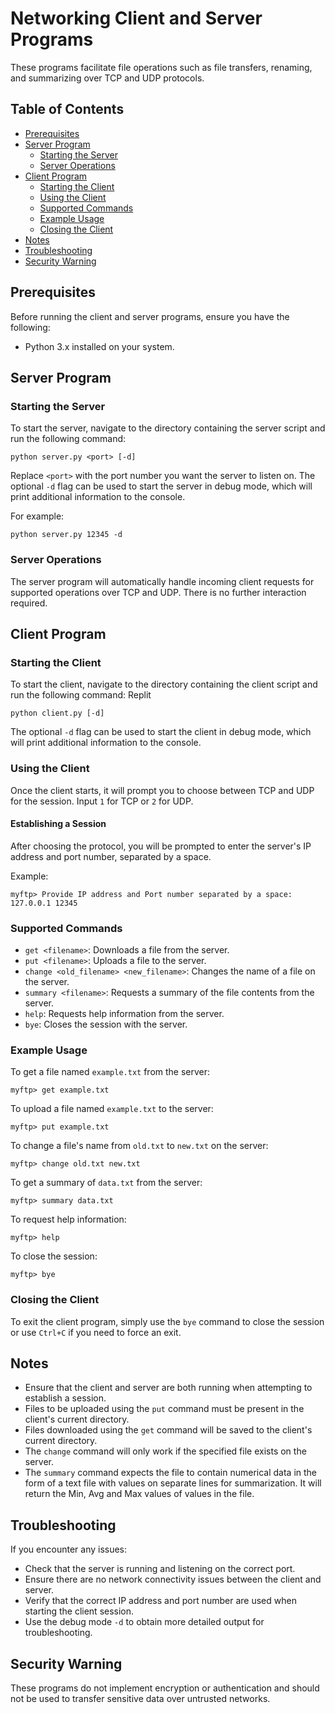 # Networking Client and Server Programs

These programs facilitate file operations such as file transfers, renaming, and summarizing over TCP and UDP protocols.

## Table of Contents

- [Prerequisites](#prerequisites)
- [Server Program](#server-program)
  - [Starting the Server](#starting-the-server)
  - [Server Operations](#server-operations)
- [Client Program](#client-program)
  - [Starting the Client](#starting-the-client)
  - [Using the Client](#using-the-client)
  - [Supported Commands](#supported-commands)
  - [Example Usage](#example-usage)
  - [Closing the Client](#closing-the-client)
- [Notes](#notes)
- [Troubleshooting](#troubleshooting)
- [Security Warning](#security-warning)

## Prerequisites

Before running the client and server programs, ensure you have the following:
- Python 3.x installed on your system.

## Server Program

### Starting the Server

To start the server, navigate to the directory containing the server script and run the following command:
```
python server.py <port> [-d]
```
Replace `<port>` with the port number you want the server to listen on. The optional `-d` flag can be used to start the server in debug mode, which will print additional information to the console.

For example:
```
python server.py 12345 -d
```
### Server Operations

The server program will automatically handle incoming client requests for supported operations over TCP and UDP. There is no further interaction required.

## Client Program

### Starting the Client

To start the client, navigate to the directory containing the client script and run the following command:
Replit
```
python client.py [-d]
```
The optional `-d` flag can be used to start the client in debug mode, which will print additional information to the console.

### Using the Client

Once the client starts, it will prompt you to choose between TCP and UDP for the session. Input `1` for TCP or `2` for UDP.

#### Establishing a Session

After choosing the protocol, you will be prompted to enter the server's IP address and port number, separated by a space.

Example:

```
myftp> Provide IP address and Port number separated by a space: 127.0.0.1 12345
```
### Supported Commands

- `get <filename>`: Downloads a file from the server.
- `put <filename>`: Uploads a file to the server.
- `change <old_filename> <new_filename>`: Changes the name of a file on the server.
- `summary <filename>`: Requests a summary of the file contents from the server.
- `help`: Requests help information from the server.
- `bye`: Closes the session with the server.

### Example Usage

To get a file named `example.txt` from the server:
```
myftp> get example.txt
```
To upload a file named `example.txt` to the server:

```
myftp> put example.txt
```
To change a file's name from `old.txt` to `new.txt` on the server:

```
myftp> change old.txt new.txt
```

To get a summary of `data.txt` from the server:

```
myftp> summary data.txt
```

To request help information:

```
myftp> help
```

To close the session:

```
myftp> bye
```

### Closing the Client

To exit the client program, simply use the `bye` command to close the session or use `Ctrl+C` if you need to force an exit.

## Notes

- Ensure that the client and server are both running when attempting to establish a session.
- Files to be uploaded using the `put` command must be present in the client's current directory.
- Files downloaded using the `get` command will be saved to the client's current directory.
- The `change` command will only work if the specified file exists on the server.
- The `summary` command expects the file to contain numerical data in the form of a text file
  with values on separate lines for summarization. It will return the Min, Avg and Max values 
  of values in the file.

  

## Troubleshooting

If you encounter any issues:
- Check that the server is running and listening on the correct port.
- Ensure there are no network connectivity issues between the client and server.
- Verify that the correct IP address and port number are used when starting the client session.
- Use the debug mode `-d` to obtain more detailed output for troubleshooting.

## Security Warning

These programs do not implement encryption or authentication and should not be used to transfer sensitive data over untrusted networks.
